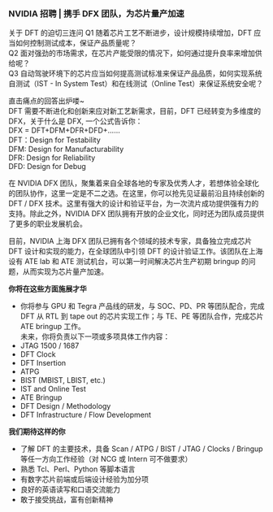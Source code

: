 ### NVIDIA 招聘 | 携手 DFX 团队，为芯片量产加速  

关于 DFT 的迫切三连问
Q1 随着芯片工艺不断进步，设计规模持续增加，DFT 应当如何控制测试成本，保证产品质量呢？  
Q2 面对强劲的市场需求，在芯片产能受限的情况下，如何通过提升良率来增加供给呢？  
Q3 自动驾驶环境下的芯片应当如何提高测试标准来保证产品品质，如何实现系统自测试（IST - In System Test）和在线测试（Online Test）来保证系统安全呢？

直击痛点的回答出炉喽~  
DFT 需要不断进化和创新来应对新工艺新需求，目前，DFT 已经转变为多维度的 DFX，关于什么是 DFX, 一个公式告诉你：  
DFX = DFT+DFM+DFR+DFD+……  
DFT：Design for Testability  
DFM: Design for Manufacturability  
DFR: Design for Reliability  
DFD: Design for Debug  

在 NVIDIA DFX 团队，聚集着来自全球各地的专家及优秀人才，若想体验全球化的团队协作，这里一定是不二之选。在这里，你可以抢先见证最前沿且持续创新的 DFT / DFX 技术。这里有强大的设计和验证平台，为一次流片成功提供强有力的支持。除此之外，NVIDIA DFX 团队拥有开放的企业文化，同时还为团队成员提供了更多的职业发展机会。  

目前，NVIDIA 上海 DFX 团队已拥有各个领域的技术专家，具备独立完成芯片 DFT 设计和实现的能力，在全球团队中引领 DFT 的设计验证工作。该团队在上海设有 ATE lab 和 ATE 测试机台，可以第一时间解决芯片生产初期 bringup 的问题，从而实现为芯片量产加速。

**你将在这些方面施展才华** 
-	你将参与 GPU 和 Tegra 产品线的研发，与 SOC、PD、PR 等团队配合，完成 DFT 从 RTL 到 tape out 的芯片实现工作；与 TE、PE 等团队合作，完成芯片 ATE bringup 工作。  
未来，你将负责以下一项或多项具体工作内容：
-	 JTAG 1500 / 1687
-	DFT Clock
-	DFT Insertion
-	 ATPG
-	 BIST (MBIST, LBIST, etc.)
-	IST and Online Test
-	 ATE Bringup
-	 DFT Design / Methodology
-	 DFT Infrastructure / Flow Development

**我们期待这样的你** 
-	 了解 DFT 的主要技术，具备 Scan / ATPG / BIST / JTAG / Clocks / Bringup 等任一方向工作经验（对 NCG 或 Intern 可不做要求）
-	 熟悉 Tcl、Perl、Python 等脚本语言
-	 有数字芯片前端或后端设计经验为加分项
-	 良好的英语读写和口语交流能力
-	 敢于接受挑战，富有创新精神
